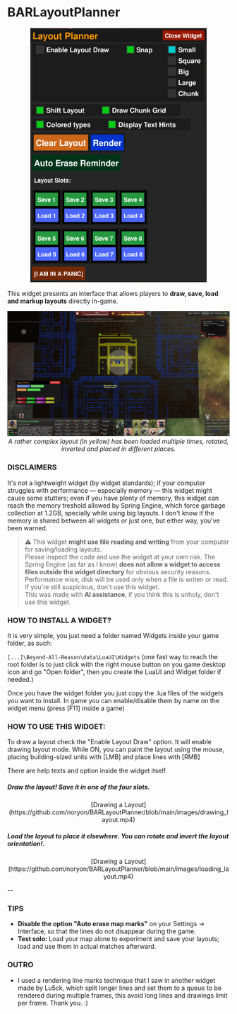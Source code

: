 # BARLayoutPlanner

<p align="center">
  <img src="images/gui.png" width="400" alt="GUI">
</p>

This widget presents an interface that allows players to **draw, save, load and markup layouts** directly in-game.

<p align="center">
  <img src="images/fullmap.jpg" width="600" alt="GUI">
  <i>A rather complex layout (in yellow) has been loaded multiple times, rotated, inverted and placed in different places.</i>
</p>

### DISCLAIMERS
It's not a lightweight widget (by widget standards); if your computer struggles with performance — especially memory — this widget might cause some stutters; even if you have plenty of memory, this widget can reach the memory treshold allowed by Spring Engine, which force garbage collection at 1.2GB, specially while using big layouts. I don't know if the memory is shared between all widgets or just one, but either way, you've been warned.

> ⚠️ This widget **might use file reading and writing** from your computer for saving/loading layouts.  
> Please inspect the code and use the widget at your own risk. The Spring Engine (as far as I know) **does not allow a widget to access files outside the widget directory** for obvious security reasons. Performance wise, disk will be used only when a file is writen or read. If you're still suspicious, don't use this widget.  
> This was made with **AI assistance**, if you think this is unholy, don't use this widget.

### HOW TO INSTALL A WIDGET?
It is very simple, you just need a folder named Widgets inside your game folder, as such:

```[...]\Beyond-All-Reason\data\LuaUI\Widgets``` (one fast way to reach the root folder is to just click with the right mouse button on you game desktop icon and go "Open folder", then you create the LuaUI and Widget folder if needed.)

Once you have the widget folder you just copy the .lua files of the widgets you want to install.
In game you can enable/disable them by name on the widget menu (press [F11] inside a game)

### HOW TO USE THIS WIDGET:
To draw a layout check the "Enable Layout Draw" option. It will enable drawing layout mode. While ON, you can paint the layout using the mouse, placing building-sized units with [LMB] and place lines with [RMB]

There are help texts and option inside the widget itself.


##### Draw the layout! Save it in one of the four slots.

<p align="center">
  [Drawing a Layout](https://github.com/noryon/BARLayoutPlanner/blob/main/images/drawing_layout.mp4)
</p>


##### Load the layout to place it elsewhere. You can rotate and invert the layout orientation!.

<p align="center">
  [Drawing a Layout](https://github.com/noryon/BARLayoutPlanner/blob/main/images/loading_layout.mp4)
</p>

--

### TIPS
- **Disable the option "Auto erase map marks"** on your Settings -> Interface, so that the lines do not disappear during the game.
- **Test solo:** Load your map alone to experiment and save your layouts; load and use them in actual matches afterward.


### OUTRO
- I used a rendering line marks technique that I saw in another widget made by Lu5ck, which split longer lines and set them to a queue to be rendered during multiple frames, this avoid long lines and drawings limit per frame. Thank you. :)
